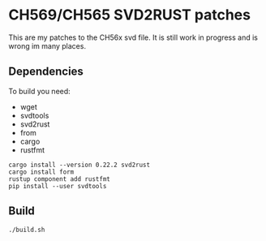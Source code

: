 # CH569/CH565 SVD2RUST patches
This are my patches to the CH56x svd file.
It is still work in progress and is wrong im many places.


## Dependencies

To build you need:
 - wget
 - svdtools
 - svd2rust
 - from
 - cargo
 - rustfmt

```
cargo install --version 0.22.2 svd2rust
cargo install form
rustup component add rustfmt
pip install --user svdtools
```

## Build

```
./build.sh
```

